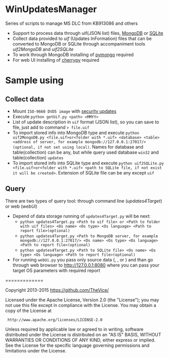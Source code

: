 WinUpdatesManager
=================

Series of scripts to manage MS DLC from KB913086 and others
* Support to process data through uif(JSON list) files, [MongoDB](https://www.mongodb.org/) or [SQLite](https://sqlite.org/)
* Collect data provided to *uif* (Updates InFormation) files that can be converted to MongoDB or SQLite through accompaniment tools *uif2MongoDB* and *uif2SQLite*
* To work through MongoDB installing of [pymongo](https://pypi.python.org/pypi/pymongo/) required
* For web UI installing of [cherrypy](http://www.cherrypy.org/) required

Sample using
=================

Collect data
------
* Mount ```ISO-9660 DVD5 image``` with [security updates](http://support.microsoft.com/kb/913086/)
* Execute ```python getUif.py <path> <MMYY>```
* List of update description in ```uif``` format (JSON list), so you can save to file, just add to command ```> file.uif```
* To import stored info into MongoDB type and execute ```python uif2MongoDB.py <file.uif>or<folder with *.uif> <database> <table> <address of server, for example mongodb://127.0.0.1:27017/>(optional, if not set using local)```. Names for database and table(collection) can be any, but while query used database ```win32``` and table(collection) ```updates```
* To import stored info into SQLite type and execute ```python uif2SQLite.py <file.uif>or<folder with *.uif> <path to SQLite file, if not exist it will be created>```. Extension of SQLite file can be any except ```uif```

Query
------
There are two types of query tool: through command line (*updates4Target*) or web (*webUi*)
* Depend of data storage running of ```updates4Target.py``` will be next:
   - ```python updates4Target.py <Path to uif file> or <Path to folder with uif files> <Os name> <Os type> <Os language> <Path to report file>(optional)```
   - ```python updates4Target.py <Path to MongoDB server, for example mongodb://127.0.0.1:27017/> <Os name> <Os type> <Os language> <Path to report file>(optional)```
   - ```python updates4Target.py <Path to SQLite file> <Os name> <Os type> <Os language> <Path to report file>(optional)```
* For running ```webUi.py``` you pass only source data (<Path to uif file>, <Path to folder with uif files>, <Path to MongoDB server> or <Path to SQLite file>) and than go through web browser to http://127.0.0.1:8080 where you can pass your target OS parameters with required report

=============

   Copyright 2013-2015 https://github.com/TheVice/

   Licensed under the Apache License, Version 2.0 (the "License");
   you may not use this file except in compliance with the License.
   You may obtain a copy of the License at

     http://www.apache.org/licenses/LICENSE-2.0

   Unless required by applicable law or agreed to in writing, software
   distributed under the License is distributed on an "AS IS" BASIS,
   WITHOUT WARRANTIES OR CONDITIONS OF ANY KIND, either express or implied.
   See the License for the specific language governing permissions and
   limitations under the License.
